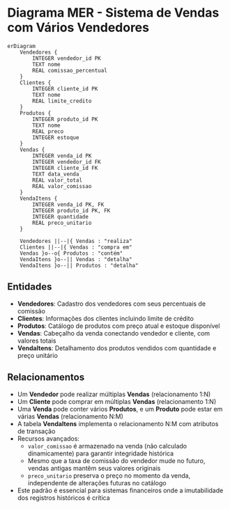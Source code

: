 # Diagrama MER - Sistema de Vendas com Vários Vendedores

```mermaid
erDiagram
    Vendedores {
        INTEGER vendedor_id PK
        TEXT nome
        REAL comissao_percentual
    }
    Clientes {
        INTEGER cliente_id PK
        TEXT nome
        REAL limite_credito
    }
    Produtos {
        INTEGER produto_id PK
        TEXT nome
        REAL preco
        INTEGER estoque
    }
    Vendas {
        INTEGER venda_id PK
        INTEGER vendedor_id FK
        INTEGER cliente_id FK
        TEXT data_venda
        REAL valor_total
        REAL valor_comissao
    }
    VendaItens {
        INTEGER venda_id PK, FK
        INTEGER produto_id PK, FK
        INTEGER quantidade
        REAL preco_unitario
    }

    Vendedores ||--|{ Vendas : "realiza"
    Clientes ||--|{ Vendas : "compra em"
    Vendas }o--o{ Produtos : "contém"
    VendaItens }o--|| Vendas : "detalha"
    VendaItens }o--|| Produtos : "detalha"
```

## Entidades

- **Vendedores**: Cadastro dos vendedores com seus percentuais de comissão
- **Clientes**: Informações dos clientes incluindo limite de crédito
- **Produtos**: Catálogo de produtos com preço atual e estoque disponível
- **Vendas**: Cabeçalho da venda conectando vendedor e cliente, com valores totais
- **VendaItens**: Detalhamento dos produtos vendidos com quantidade e preço unitário

## Relacionamentos

- Um **Vendedor** pode realizar múltiplas **Vendas** (relacionamento 1:N)
- Um **Cliente** pode comprar em múltiplas **Vendas** (relacionamento 1:N)
- Uma **Venda** pode conter vários **Produtos**, e um **Produto** pode estar em várias **Vendas** (relacionamento N:M)
- A tabela **VendaItens** implementa o relacionamento N:M com atributos de transação
- Recursos avançados:
  - `valor_comissao` é armazenado na venda (não calculado dinamicamente) para garantir integridade histórica
  - Mesmo que a taxa de comissão do vendedor mude no futuro, vendas antigas mantêm seus valores originais
  - `preco_unitario` preserva o preço no momento da venda, independente de alterações futuras no catálogo
- Este padrão é essencial para sistemas financeiros onde a imutabilidade dos registros históricos é crítica
